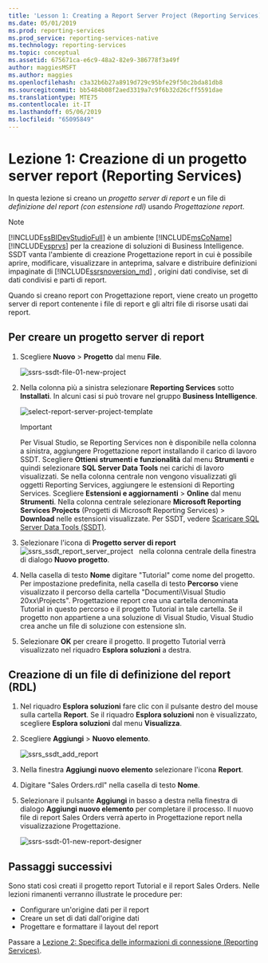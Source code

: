 ```yaml
---
title: 'Lesson 1: Creating a Report Server Project (Reporting Services) (Lezione 1: Creazione di un progetto server report (Reporting Services)) | Microsoft Docs'
ms.date: 05/01/2019
ms.prod: reporting-services
ms.prod_service: reporting-services-native
ms.technology: reporting-services
ms.topic: conceptual
ms.assetid: 675671ca-e6c9-48a2-82e9-386778f3a49f
author: maggiesMSFT
ms.author: maggies
ms.openlocfilehash: c3a32b6b27a8919d729c95bfe29f50c2bda81db8
ms.sourcegitcommit: bb5484b08f2aed3319a7c9f6b32d26cff5591dae
ms.translationtype: MTE75
ms.contentlocale: it-IT
ms.lasthandoff: 05/06/2019
ms.locfileid: "65095849"
---
```

# <a name="lesson-1-creating-a-report-server-project-reporting-services"></a>Lezione 1: Creazione di un progetto server report (Reporting Services)

In questa lezione si creano un *progetto server di report* e un file di *definizione del report (con estensione rdl)* usando *Progettazione report*.

> [!NOTE]
> [!INCLUDE[ssBIDevStudioFull](../includes/ssbidevstudiofull-md.md)] è un ambiente [!INCLUDE[msCoName](../includes/msconame-md.md)] [!INCLUDE[vsprvs](../includes/vsprvs-md.md)] per la creazione di soluzioni di Business Intelligence. SSDT vanta l'ambiente di creazione Progettazione report in cui è possibile aprire, modificare, visualizzare in anteprima, salvare e distribuire definizioni impaginate di [!INCLUDE[ssrsnoversion_md](../includes/ssrsnoversion-md.md)] , origini dati condivise, set di dati condivisi e parti di report.

Quando si creano report con Progettazione report, viene creato un progetto server di report contenente i file di report e gli altri file di risorse usati dai report.

## <a name="to-create-a-report-server-project"></a>Per creare un progetto server di report
  
1. Scegliere **Nuovo** > **Progetto** dal menu **File**.  

    ![ssrs-ssdt-file-01-new-project](../reporting-services/media/ssrs-ssdt-file-01-new-project.png)
  
2. Nella colonna più a sinistra selezionare **Reporting Services** sotto **Installati**. In alcuni casi si può trovare nel gruppo **Business Intelligence**.

    ![select-report-server-project-template](../reporting-services/media/lesson-1-creating-a-report-server-project-reporting-services/select-report-server-project-template.png)

    > [!IMPORTANT]
    > Per Visual Studio, se Reporting Services non è disponibile nella colonna a sinistra, aggiungere Progettazione report installando il carico di lavoro SSDT. Scegliere **Ottieni strumenti e funzionalità** dal menu **Strumenti** e quindi selezionare **SQL Server Data Tools** nei carichi di lavoro visualizzati. Se nella colonna centrale non vengono visualizzati gli oggetti Reporting Services, aggiungere le estensioni di Reporting Services. Scegliere **Estensioni e aggiornamenti** > **Online** dal menu **Strumenti**. Nella colonna centrale selezionare **Microsoft Reporting Services Projects** (Progetti di Microsoft Reporting Services) > **Download** nelle estensioni visualizzate. Per SSDT, vedere [Scaricare SQL Server Data Tools (SSDT)](../ssdt/download-sql-server-data-tools-ssdt.md).

3. Selezionare l'icona di **Progetto server di report** &nbsp;&nbsp;![ssrs_ssdt_report_server_project](media/ssrs-ssdt-report-server-project.png) &nbsp;&nbsp;nella colonna centrale della finestra di dialogo **Nuovo progetto**.

4. Nella casella di testo **Nome** digitare "Tutorial" come nome del progetto. Per impostazione predefinita, nella casella di testo **Percorso** viene visualizzato il percorso della cartella "Documenti\Visual Studio 20xx\Projects\". Progettazione report crea una cartella denominata Tutorial in questo percorso e il progetto Tutorial in tale cartella. Se il progetto non appartiene a una soluzione di Visual Studio, Visual Studio crea anche un file di soluzione con estensione sln.

5. Selezionare **OK** per creare il progetto. Il progetto Tutorial verrà visualizzato nel riquadro **Esplora soluzioni** a destra.
  
## <a name="creating-a-report-definition-file-rdl"></a>Creazione di un file di definizione del report (RDL)  
  
1. Nel riquadro **Esplora soluzioni** fare clic con il pulsante destro del mouse sulla cartella **Report**. Se il riquadro **Esplora soluzioni** non è visualizzato, scegliere **Esplora soluzioni** dal menu **Visualizza**.

2. Scegliere **Aggiungi** > **Nuovo elemento**.

    ![ssrs_ssdt_add_report](../reporting-services/media/ssrs-ssdt-add-report.png)

3. Nella finestra **Aggiungi nuovo elemento** selezionare l'icona **Report**.

4. Digitare "Sales Orders.rdl" nella casella di testo **Nome**.

5. Selezionare il pulsante **Aggiungi** in basso a destra nella finestra di dialogo **Aggiungi nuovo elemento** per completare il processo. Il nuovo file di report Sales Orders verrà aperto in Progettazione report nella visualizzazione Progettazione.

    ![ssrs-ssdt-01-new-report-designer](media/ssrs-ssdt-01-new-report-designer.png)

## <a name="next-steps"></a>Passaggi successivi

Sono stati così creati il progetto report Tutorial e il report Sales Orders. Nelle lezioni rimanenti verranno illustrate le procedure per:

- Configurare un'origine dati per il report
- Creare un set di dati dall'origine dati
- Progettare e formattare il layout del report

Passare a [Lezione 2: Specifica delle informazioni di connessione &#40;Reporting Services&#41;](../reporting-services/lesson-2-specifying-connection-information-reporting-services.md).
